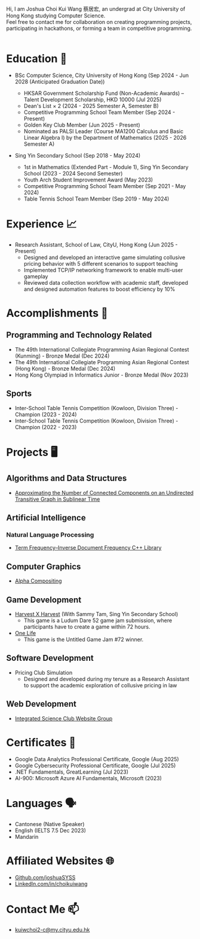 <head>
  <link rel="shortcut icon" type="image/x-icon" href="https://sandstormit.com/wp-content/uploads/2021/06/incognito-2231825_960_720-1.png">
  <meta name="google-site-verification" content="0SEcurk_dKLeFfJ4VC6azCpxCccwgnd3JkByYOdYncA" />
</head>
Hi, I am Joshua Choi Kui Wang 蔡居宏, an undergrad at City University of Hong Kong studying Computer Science.<br>
Feel free to contact me for collaboration on creating programming projects, participating in hackathons, or forming a team in competitive programming.<br><br>

# Education 🏫
- BSc Computer Science, City University of Hong Kong (Sep 2024 - Jun 2028 (Anticipated Graduation Date))
  * HKSAR Government Scholarship Fund (Non-Academic Awards) – Talent Development Scholarship, HKD 10000 (Jul 2025)
  * Dean's List × 2 (2024 - 2025 Semester A, Semester B)
  * Competitive Programming School Team Member (Sep 2024 - Present)
  * Golden Key Club Member (Jun 2025 - Present)
  * Nominated as PALSI Leader (Course MA1200 Calculus and Basic Linear Algebra I) by the Department of Mathematics (2025 - 2026 Semester A)

- Sing Yin Secondary School (Sep 2018 - May 2024)
  * 1st in Mathematics (Extended Part - Module 1), Sing Yin Secondary School (2023 - 2024 Second Semester)
  * Youth Arch Student Improvement Award (May 2023)
  * Competitive Programming School Team Member (Sep 2021 - May 2024)
  * Table Tennis School Team Member (Sep 2019 - May 2024)

# Experience 📈
- Research Assistant, School of Law, CityU, Hong Kong (Jun 2025 - Present)
  * Designed and developed an interactive game simulating collusive pricing behavior with 5 different scenarios to support teaching
  * Implemented TCP/IP networking framework to enable multi-user gameplay
  * Reviewed data collection workflow with academic staff, developed and designed automation features to boost efficiency by 10%

# Accomplishments 🏅
## Programming and Technology Related
- The 49th International Collegiate Programming Asian Regional Contest (Kunming) - Bronze Medal (Dec 2024)
- The 49th International Collegiate Programming Asian Regional Contest (Hong Kong)  - Bronze Medal (Dec 2024)
- Hong Kong Olympiad in Informatics Junior - Bronze Medal (Nov 2023)

## Sports
- Inter-School Table Tennis Competition (Kowloon, Division Three) - Champion (2023 - 2024)
- Inter-School Table Tennis Competition (Kowloon, Division Three) - Champion (2022 - 2023)

# Projects 🖥
## Algorithms and Data Structures
- [Approximating the Number of Connected Components on an Undirected Transitive Graph in Sublinear Time](https://github.com/joshuaSYSS/approxCCDegree)

## Artificial Intelligence
<!--### AI Game Programming-->

<!--### Computer Vision-->

### Natural Language Processing
- [Term Frequency–Inverse Document Frequency C++ Library](https://github.com/joshuaSYSS/tfidf)

## Computer Graphics
- [Alpha Compositing](https://github.com/joshuaSYSS/Alpha-Compositing)

## Game Development
- [Harvest X Harvest](https://revolution-game.itch.io/harvest-x-harvest) (With Sammy Tam, Sing Yin Secondary School)
  * This game is a Ludum Dare 52 game jam submission, where participants have to create a game within 72 hours.
- [One Life](https://revolution-game.itch.io/one-life)
  * This game is the Untitled Game Jam #72 winner.

<!--### Open-Sourced Projects-->

<!--### Programming Languages and Compiler-->

## Software Development
- Pricing Club Simulation
  * Designed and developed during my tenure as a Research Assistant to support the academic exploration of collusive pricing in law

## Web Development
- [Integrated Science Club Website Group](https://is-club.netlify.app/)

# Certificates 📄
- Google Data Analytics Professional Certificate, Google (Aug 2025)
- Google Cybersecurity Professional Certificate, Google (Jul 2025)
- .NET Fundamentals, GreatLearning (Jul 2023)
- AI-900: Microsoft Azure AI Fundamentals, Microsoft (2023)

# Languages 🗣️
- Cantonese (Native Speaker)
- English (IELTS 7.5 Dec 2023)
- Mandarin

# Affiliated Websites 🌐
- [Github.com/joshuaSYSS](https://github.com/joshuaSYSS)
- [LinkedIn.com/in/choikuiwang](https://www.linkedin.com/in/choikuiwang)

# Contact Me 📫
- [kuiwchoi2-c@my.cityu.edu.hk](mailto:kuiwchoi2-c@my.cityu.edu.hk)
